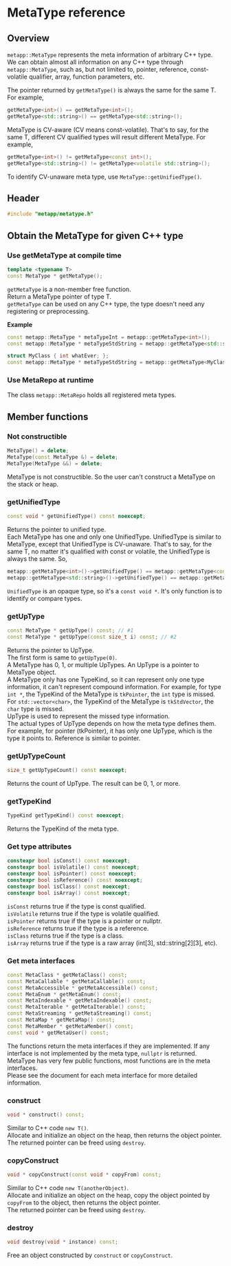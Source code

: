 # MetaType reference

## Overview

`metapp::MetaType` represents the meta information of arbitrary C++ type.  
We can obtain almost all information on any C++ type through `metapp::MetaType`, such as, but not limited to, pointer, reference, const-volatile qualifier, array, function parameters, etc.  

The pointer returned by `getMetaType()` is always the same for the same T. For example,  
```c++
getMetaType<int>() == getMetaType<int>();
getMetaType<std::string>() == getMetaType<std::string>();
```

MetaType is CV-aware (CV means const-volatile). That's to say, for the same T, different CV qualified types will result different MetaType. For example,  
```c++
getMetaType<int>() != getMetaType<const int>();
getMetaType<std::string>() != getMetaType<volatile std::string>();
```

To identify CV-unaware meta type, use `MetaType::getUnifiedType()`.  

## Header

```c++
#include "metapp/metatype.h"
```

## Obtain the MetaType for given C++ type

### Use getMetaType at compile time

```c++
template <typename T>
const MetaType * getMetaType();
```

`getMetaType` is a non-member free function.  
Return a MetaType pointer of type T.  
`getMetaType` can be used on any C++ type, the type doesn't need any registering or preprocessing.  

**Example**

```c++
const metapp::MetaType * metaTypeInt = metapp::getMetaType<int>();
const metapp::MetaType * metaTypeStdString = metapp::getMetaType<std::string>();

struct MyClass { int whatEver; };
const metapp::MetaType * metaTypeStdString = metapp::getMetaType<MyClass>();
```

### Use MetaRepo at runtime

The class `metapp::MetaRepo` holds all registered meta types.

## Member functions

### Not constructible

```c++
MetaType() = delete;
MetaType(const MetaType &) = delete;
MetaType(MetaType &&) = delete;
```

MetaType is not constructible. So the user can't construct a MetaType on the stack or heap.  

### getUnifiedType

```c++
const void * getUnifiedType() const noexcept;
```

Returns the pointer to unified type.  
Each MetaType has one and only one UnifiedType. UnifiedType is similar to MetaType, except that UnifiedType is CV-unaware. That's to say, for the same T, no matter it's qualified with const or volatile, the UnifiedType is always the same. So,  
```c++
metapp::getMetaType<int>()->getUnifiedType() == metapp::getMetaType<const int>()->getUnifiedType();
metapp::getMetaType<std::string>()->getUnifiedType() == metapp::getMetaType<volatile std::string>()->getUnifiedType();
```
`UnifiedType` is an opaque type, so it's a `const void *`. It's only function is to identify or compare types.  

### getUpType

```c++
const MetaType * getUpType() const; // #1
const MetaType * getUpType(const size_t i) const; // #2
```

Returns the pointer to UpType.  
The first form is same to `getUpType(0)`.  
A MetaType has 0, 1, or multiple UpTypes. An UpType is a pointer to MetaType object.  
A MetaType only has one TypeKind, so it can represent only one type information, it can't represent compound information. For example, for type `int *`, the TypeKind of the MetaType is `tkPointer`, the `int` type is missed. For `std::vector<char>`, the TypeKind of the MetaType is `tkStdVector`, the `char` type is missed.  
UpType is used to represent the missed type information.  
The actual types of UpType depends on how the meta type defines them. For example, for pointer (tkPointer), it has only one UpType, which is the type it points to. Reference is similar to pointer.  

### getUpTypeCount

```c++
size_t getUpTypeCount() const noexcept;
```

Returns the count of UpType. The result can be 0, 1, or more.  

### getTypeKind

```c++
TypeKind getTypeKind() const noexcept;
```

Returns the TypeKind of the meta type.

### Get type attributes

```c++
constexpr bool isConst() const noexcept;
constexpr bool isVolatile() const noexcept;
constexpr bool isPointer() const noexcept;
constexpr bool isReference() const noexcept;
constexpr bool isClass() const noexcept;
constexpr bool isArray() const noexcept;
```

`isConst` returns true if the type is const qualified.  
`isVolatile` returns true if the type is volatile qualified.  
`isPointer` returns true if the type is a pointer or nullptr.  
`isReference` returns true if the type is a reference.  
`isClass` returns true if the type is a class.  
`isArray` returns true if the type is a raw array (int[3], std::string[2][3], etc).  

### Get meta interfaces

```c++
const MetaClass * getMetaClass() const;
const MetaCallable * getMetaCallable() const;
const MetaAccessible * getMetaAccessible() const;
const MetaEnum * getMetaEnum() const;
const MetaIndexable * getMetaIndexable() const;
const MetaIterable * getMetaIterable() const;
const MetaStreaming * getMetaStreaming() const;
const MetaMap * getMetaMap() const;
const MetaMember * getMetaMember() const;
const void * getMetaUser() const;
```

The functions return the meta interfaces if they are implemented. If any interface is not implemented by the meta type, `nullptr` is returned.  
MetaType has very few public functions, most functions are in the meta interfaces.  
Please see the document for each meta interface for more detailed information.  

### construct

```c++
void * construct() const;
```

Similar to C++ code `new T()`.  
Allocate and initialize an object on the heap, then returns the object pointer.  
The returned pointer can be freed using `destroy`.  

### copyConstruct

```c++
void * copyConstruct(const void * copyFrom) const;
```

Similar to C++ code `new T(anotherObject)`.  
Allocate and initialize an object on the heap, copy the object pointed by `copyFrom` to the object, then returns the object pointer.  
The returned pointer can be freed using `destroy`.  

### destroy

```c++
void destroy(void * instance) const;
```

Free an object constructed by `construct` or `copyConstruct`.  
